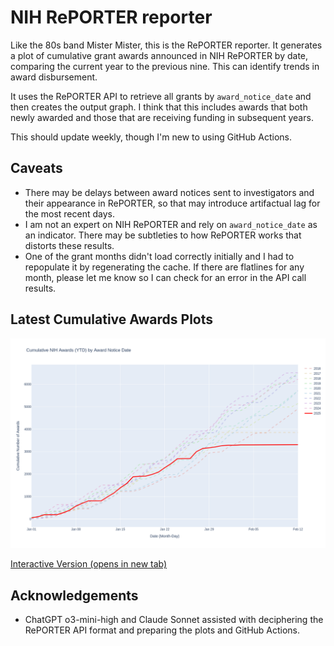 # NIH RePORTER reporter
Like the 80s band Mister Mister, this is the RePORTER reporter. It generates a plot of cumulative grant awards announced in NIH RePORTER by date, comparing the current year to the previous nine. This can identify trends in award disbursement.

It uses the RePORTER API to retrieve all grants by `award_notice_date` and then creates the output graph. I think that this includes awards that both newly awarded and those that are receiving funding in subsequent years.

This should update weekly, though I'm new to using GitHub Actions.

## Caveats
- There may be delays between award notices sent to investigators and their appearance in RePORTER, so that may introduce artifactual lag for the most recent days.
- I am not an expert on NIH RePORTER and rely on `award_notice_date` as an indicator. There may be subtleties to how RePORTER works that distorts these results.
- One of the grant months didn't load correctly initially and I had to repopulate it by regenerating the cache. If there are flatlines for any month, please let me know so I can check for an error in the API call results.

## Latest Cumulative Awards Plots
![Cumulative Awards Plot](./nih_awards.png)

<a href="https://dhoconno.github.io/reporter/nih_awards.html" target="_blank">Interactive Version (opens in new tab)</a>

## Acknowledgements
- ChatGPT o3-mini-high and Claude Sonnet assisted with deciphering the RePORTER API format and preparing the plots and GitHub Actions.